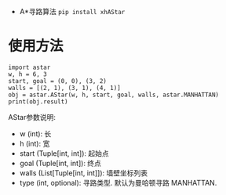 - A*寻路算法 `pip install xhAStar`

# 使用方法

```python3
import astar
w, h = 6, 3
start, goal = (0, 0), (3, 2)
walls = [(2, 1), (3, 1), (4, 1)]
obj = astar.AStar(w, h, start, goal, walls, astar.MANHATTAN)
print(obj.result)
```

AStar参数说明:

- w (int): 长
- h (int): 宽
- start (Tuple[int, int]): 起始点
- goal (Tuple[int, int]): 终点
- walls (List[Tuple[int, int]]): 墙壁坐标列表
- type (int, optional): 寻路类型. 默认为曼哈顿寻路 MANHATTAN.